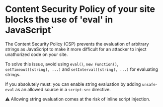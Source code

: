 # Content Security Policy of your site blocks the use of 'eval' in JavaScript`

The Content Security Policy (CSP) prevents the evaluation of arbitrary strings as JavaScript to make it more difficult for an attacker to inject unathorized code on your site.

To solve this issue, avoid using `eval()`, `new Function()`, `setTimeout([string], ...)` and `setInterval([string], ...)` for evaluating strings.

If you absolutely must: you can enable string evaluation by adding `unsafe-eval` as an allowed source in a `script-src` directive.

⚠️ Allowing string evaluation comes at the risk of inline script injection.
